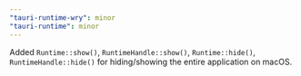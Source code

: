 ```yaml
---
"tauri-runtime-wry": minor
"tauri-runtime": minor
---
```


Added `Runtime::show()`, `RuntimeHandle::show()`, `Runtime::hide()`, `RuntimeHandle::hide()` for hiding/showing the entire application on macOS.
